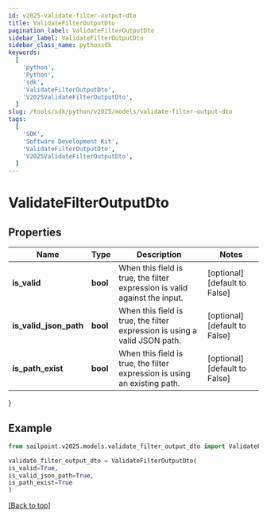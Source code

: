 ```yaml
---
id: v2025-validate-filter-output-dto
title: ValidateFilterOutputDto
pagination_label: ValidateFilterOutputDto
sidebar_label: ValidateFilterOutputDto
sidebar_class_name: pythonsdk
keywords:
  [
    'python',
    'Python',
    'sdk',
    'ValidateFilterOutputDto',
    'V2025ValidateFilterOutputDto',
  ]
slug: /tools/sdk/python/v2025/models/validate-filter-output-dto
tags:
  [
    'SDK',
    'Software Development Kit',
    'ValidateFilterOutputDto',
    'V2025ValidateFilterOutputDto',
  ]
---
```


# ValidateFilterOutputDto

## Properties

| Name | Type | Description | Notes |
| --- | --- | --- | --- |
| **is_valid** | **bool** | When this field is true, the filter expression is valid against the input. | [optional] [default to False] |
| **is_valid_json_path** | **bool** | When this field is true, the filter expression is using a valid JSON path. | [optional] [default to False] |
| **is_path_exist** | **bool** | When this field is true, the filter expression is using an existing path. | [optional] [default to False] |

}

## Example

```python
from sailpoint.v2025.models.validate_filter_output_dto import ValidateFilterOutputDto

validate_filter_output_dto = ValidateFilterOutputDto(
is_valid=True,
is_valid_json_path=True,
is_path_exist=True
)

```

[[Back to top]](#)

